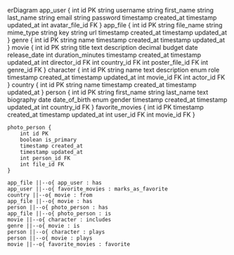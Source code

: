 erDiagram
app_user {
int id PK
string username
string first_name
string last_name
string email
string password
timestamp created_at
timestamp updated_at
int avatar_file_id FK
}
app_file {
int id PK
string file_name
string mime_type
string key
string url
timestamp created_at
timestamp updated_at
}
genre {
int id PK
string name
timestamp created_at
timestamp updated_at
}
movie {
int id PK
string title
text description
decimal budget
date release_date
int duration_minutes
timestamp created_at
timestamp updated_at
int director_id FK
int country_id FK
int poster_file_id FK
int genre_id FK
}
character {
int id PK
string name
text description
enum role
timestamp created_at
timestamp updated_at
int movie_id FK
int actor_id FK
}
country {
int id PK
string name
timestamp created_at
timestamp updated_at
}
person {
int id PK
string first_name
string last_name
text biography
date date_of_birth
enum gender
timestamp created_at
timestamp updated_at
int country_id FK
}
favorite_movies {
int id PK
timestamp created_at
timestamp updated_at
int user_id FK
int movie_id FK
}

    photo_person {
        int id PK
        boolean is_primary
        timestamp created_at
        timestamp updated_at
        int person_id FK
        int file_id FK
    }

    app_file ||--o{ app_user : has
    app_user ||--o{ favorite_movies : marks_as_favorite
    country ||--o{ movie : from
    app_file ||--o{ movie : has
    person ||--o{ photo_person : has
    app_file ||--o{ photo_person : is
    movie ||--o{ character : includes
    genre ||--o{ movie : is
    person ||--o{ character : plays
    person ||--o{ movie : plays
    movie ||--o{ favorite_movies : favorite
